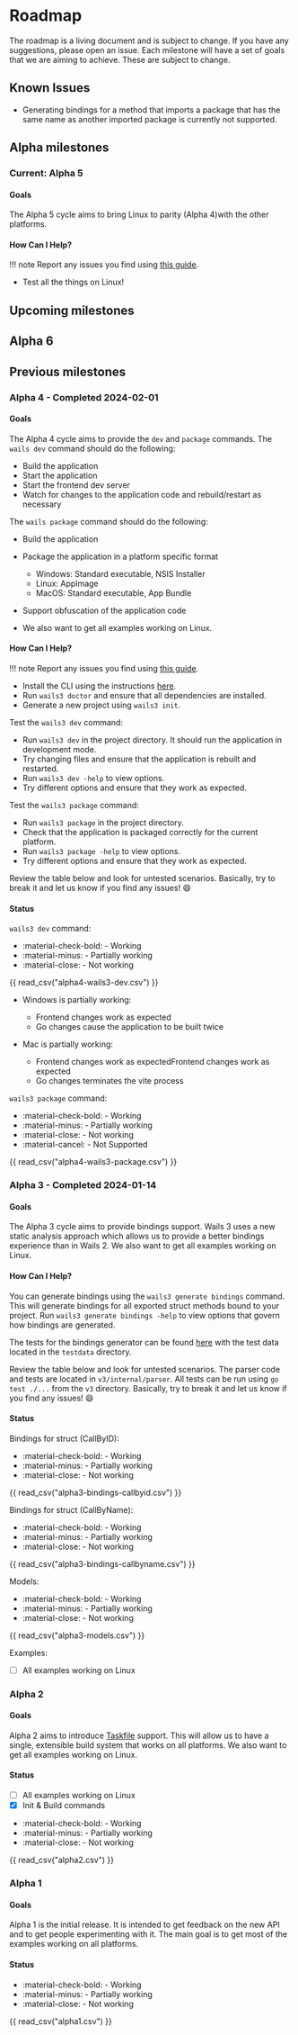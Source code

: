 # Roadmap

The roadmap is a living document and is subject to change. If you have any
suggestions, please open an issue. Each milestone will have a set of goals that
we are aiming to achieve. These are subject to change.

## Known Issues

- Generating bindings for a method that imports a package that has the same name
  as another imported package is currently not supported.

## Alpha milestones

### Current: Alpha 5

#### Goals

The Alpha 5 cycle aims to bring Linux to parity (Alpha 4)with the other
platforms.

#### How Can I Help?

!!! note Report any issues you find using
[this guide](./getting-started/feedback.md).

- Test all the things on Linux!

## Upcoming milestones

## Alpha 6

## Previous milestones

### Alpha 4 - Completed 2024-02-01

#### Goals

The Alpha 4 cycle aims to provide the `dev` and `package` commands. The
`wails dev` command should do the following:

- Build the application
- Start the application
- Start the frontend dev server
- Watch for changes to the application code and rebuild/restart as necessary

The `wails package` command should do the following:

- Build the application
- Package the application in a platform specific format
  - Windows: Standard executable, NSIS Installer
  - Linux: AppImage
  - MacOS: Standard executable, App Bundle
- Support obfuscation of the application code

- We also want to get all examples working on Linux.

#### How Can I Help?

!!! note Report any issues you find using
[this guide](./getting-started/feedback.md).

- Install the CLI using the instructions
  [here](./getting-started/installation.md).
- Run `wails3 doctor` and ensure that all dependencies are installed.
- Generate a new project using `wails3 init`.

Test the `wails3 dev` command:

- Run `wails3 dev` in the project directory. It should run the application in
  development mode.
- Try changing files and ensure that the application is rebuilt and restarted.
- Run `wails3 dev -help` to view options.
- Try different options and ensure that they work as expected.

Test the `wails3 package` command:

- Run `wails3 package` in the project directory.
- Check that the application is packaged correctly for the current platform.
- Run `wails3 package -help` to view options.
- Try different options and ensure that they work as expected.

Review the table below and look for untested scenarios. Basically, try to break
it and let us know if you find any issues! :smile:

#### Status

`wails3 dev` command:

- :material-check-bold: - Working
- :material-minus: - Partially working
- :material-close: - Not working

{{ read_csv("alpha4-wails3-dev.csv") }}

- Windows is partially working:

  - Frontend changes work as expected
  - Go changes cause the application to be built twice

- Mac is partially working:
  - Frontend changes work as expectedFrontend changes work as expected
  - Go changes terminates the vite process

`wails3 package` command:

- :material-check-bold: - Working
- :material-minus: - Partially working
- :material-close: - Not working
- :material-cancel: - Not Supported

{{ read_csv("alpha4-wails3-package.csv") }}

### Alpha 3 - Completed 2024-01-14

#### Goals

The Alpha 3 cycle aims to provide bindings support. Wails 3 uses a new static
analysis approach which allows us to provide a better bindings experience than
in Wails 2. We also want to get all examples working on Linux.

#### How Can I Help?

You can generate bindings using the `wails3 generate bindings` command. This
will generate bindings for all exported struct methods bound to your project.
Run `wails3 generate bindings -help` to view options that govern how bindings
are generated.

The tests for the bindings generator can be found
[here](https://github.com/AlpineAIO/wails/tree/v3-alpha/v3/internal/parser) with
the test data located in the `testdata` directory.

Review the table below and look for untested scenarios. The parser code and
tests are located in `v3/internal/parser`. All tests can be run using
`go test ./...` from the `v3` directory. Basically, try to break it and let us
know if you find any issues! :smile:

#### Status

Bindings for struct (CallByID):

- :material-check-bold: - Working
- :material-minus: - Partially working
- :material-close: - Not working

{{ read_csv("alpha3-bindings-callbyid.csv") }}

Bindings for struct (CallByName):

- :material-check-bold: - Working
- :material-minus: - Partially working
- :material-close: - Not working

{{ read_csv("alpha3-bindings-callbyname.csv") }}

Models:

- :material-check-bold: - Working
- :material-minus: - Partially working
- :material-close: - Not working

{{ read_csv("alpha3-models.csv") }}

Examples:

- [ ] All examples working on Linux

### Alpha 2

#### Goals

Alpha 2 aims to introduce [Taskfile](https://taskfile.dev) support. This will
allow us to have a single, extensible build system that works on all platforms.
We also want to get all examples working on Linux.

#### Status

- [ ] All examples working on Linux
- [x] Init & Build commands

- :material-check-bold: - Working
- :material-minus: - Partially working
- :material-close: - Not working

{{ read_csv("alpha2.csv") }}

### Alpha 1

#### Goals

Alpha 1 is the initial release. It is intended to get feedback on the new API
and to get people experimenting with it. The main goal is to get most of the
examples working on all platforms.

#### Status

- :material-check-bold: - Working
- :material-minus: - Partially working
- :material-close: - Not working

{{ read_csv("alpha1.csv") }}

